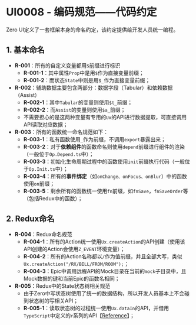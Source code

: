 # UI0008 - 编码规范——代码约定

Zero UI定义了一套框架本身的命名约定，该约定提供给开发人员统一编程。

## 1. 基本命名

* **R-001**：所有的自定义变量都用`$`前缀进行标识
  * **R-001-1**：其中属性`Prop`中是用`$`作为直接变量前缀；
  * **R-001-2**：而状态`State`中则是用`$_`作为直接变量前缀；
* **R-002**：辅助数据主要包含两部分：数据字段（Tabular）和依赖数据（Assist）
  * **R-002-1**：其中`Tabular`的变量则使用`$t_`前缀；
  * **R-002-2**：而`Assist`的变量则使用`$a_`前缀；
  * 不需要担心的是这两种变量有专用的`Ux`的API进行数据提取，可直接调用API读取对应数据；
* **R-003**：所有的函数统一命名规范如下：
  * **R-003-1**：私有函数使用`_`作为前缀，不调用`export`暴露出来；
  * **R-003-2**：对于**依赖组件**的函数命名则使用`depend`前缀进行组件的渲染（一般位于`Op.Depend.ts`中）；
  * **R-003-3**：初始化生命周期过程中的函数使用`init`前缀执行代码（一般位于`Op.Init.ts`中）；
  * **R-003-4**：所有的**事件绑定**（如`onChange、onFocus、onBlur`）中的函数使用`on`前缀；
  * **R-003-5**：剩余所有的函数统一使用`fn`前缀，如`fnSave`，`fnSaveOrder`等（包括Redux中的函数）；

## 2. Redux命名

* **R-004**：Redux命名规范
  * **R-004-1**：所有的Action统一使用`Ux.createAction`的API创建（使用该API创建的Action会使用`Z_EVENT`环境变量）；
  * **R-004-2**：所有的Action名称都以`/`作为值前缀，并且全部大写，类似`Ux.createAction("/RX/BILL/FROM/ROOM");`；
  * **R-004-3**：Epic中调用远程API的Mock目录在当前的`mock`子目录中，且Mock数据的键和当前Epic的函数名相同；
* **R-005**：Redux中的State状态树相关规范
  * 由于Zero中写状态树使用了统一的数据结构，所以开发人员基本上不会碰到状态树的写相关API；
  * **R-005-1**：读取状态树的过程统一使用`Ux.dataIn`的API，并借用`TypeScript`中定义的`r`系列的API【[Reference](/document/2-kai-fa-wen-dang/ui0009-stateinzhong-de-r-xi-lie-api.md)】；



